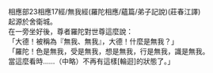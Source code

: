 相應部23相應17經/無我經(羅陀相應/蘊篇/弟子記說)(莊春江譯)  
起源於舍衛城。  
在一旁坐好後，尊者羅陀對世尊這麼說：  
「大德！被稱為『無我、無我』，大德！什麼是無我？」  
「羅陀！色是無我，受是無我，想是無我，行是無我，識是無我。  
當這麼看時……（中略）不再有這樣[輪迴]的狀態了。」  
  
  
